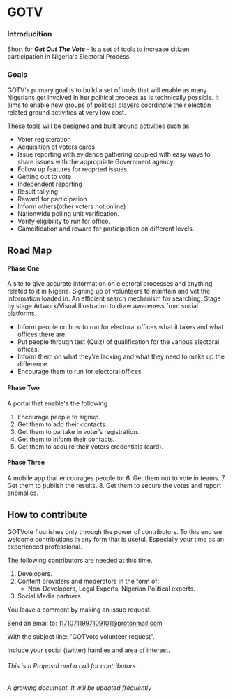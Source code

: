 # GOTV

### Introducition 
Short for _**Get Out The Vote**_ - Is a set of tools to increase citizen participation in Nigeria's Electoral Process.


### Goals

GOTV's primary goal is to build a set of tools that will enable as many Nigerians get involved in her political process as is technically possible.
It aims to enable new groups of political players coordinate their election related ground activities at very low cost.


These tools will be designed and built around activities such as: 

+ Voter registeration 
+ Acquisition of voters cards 
+ Issue reporting with evidence gathering coupled with easy ways to share issues with the appropriate Government agency. 
+ Follow up features for reoprted issues.
+ Getting out to vote
+ Independent reporting
+ Result tallying
+ Reward for participation
+ Inform others(other voters not online)
+ Nationwide polling unit verification.
+ Verify eligibility to run for office.
+ Gameification and reward for participation on different levels.




## Road Map


#### Phase One

A site to give accurate information on electoral processes and anything related to it in Nigeria.
Signing up of volunteers to maintain and vet the information loaded in.
An efficient search mechanism for searching.
Stage by stage Artwork/Visual Illustration to draw awareness from social platforms.

- Inform people on how to run for electoral offices what it takes and what offices there are.
- Put people through test (Quiz) of qualification for the various electoral offices.
- Inform them on what they're lacking and what they need to make up the difference.
- Encourage them to run for electoral offices.


#### Phase Two

A portal that enable's the following

1. Encourage people to signup.
2. Get them to add their contacts.
3. Get them to partake in voter’s registration.
4. Get them to inform their contacts.
5. Get them to acquire their voters credentials (card).


#### Phase Three
A mobile app that encourages people to:
6. Get them out to vote in teams.
7. Get them to publish the results.
8. Get them to secure the votes and report anomalies.



## How to contribute
GOTVote flourishes only through the power of contributors. To this end we welcome contributions in any form that is useful. 
Especially your time as an experienced professional.

The following contributors are needed at this time.
1. Developers.
2. Content providers and moderators in the form of:
   - Non-Developers, Legal Experts, Nigerian Political experts.
3. Social Media partners.



You leave a comment by making an issue request.

Send an email to: 
11710711997109101@protonmail.com 

With the subject line: "GOTVote volunteer request".

Include your social (twitter) handles and area of interest.

###### This is a Proposal and a call for contributors. 

## 

_A growing document. It will be updated frequently_
